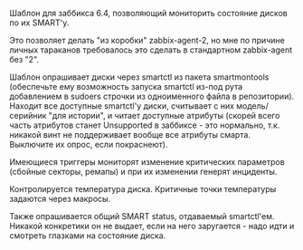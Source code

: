 Шаблон для заббикса 6.4, позволяющий мониторить состояние дисков по их SMART'у.

Это позволяет делать "из коробки" zabbix-agent-2, но мне по причине личных тараканов требовалось это сделать в стандартном zabbix-agent без "2".

Шаблон опрашивает диски через smartctl из пакета smartmontools (обеспечьте ему возможность запуска smartctl из-под рута добавлением в sudoers строчки из одноименного файла в репозитории). Находит все доступные smartctl'у диски, считывает с них модель/серийник "для истории", и читает доступные атрибуты (скорей всего часть атрибутов станет Unsupported в заббиксе - это нормально, т.к. никакой винт не поддерживает вообще все атрибуты смарта. Выключите их опрос, если покраснеют).

Имеющиеся триггеры мониторят изменение критических параметров (сбойные секторы, ремапы) и при их изменении генерят инциденты.

Контролируется температура диска. Критичные точки температуры задаются через макросы.

Также опрашивается общий SMART status, отдаваемый smartctl'ем. Никакой конкретики он не выдает, если на него заругается - надо идти и смотреть глазками на состояние диска.
